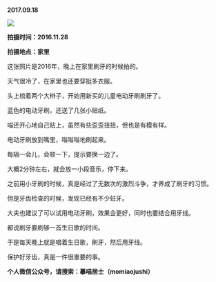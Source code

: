 
          
            
**2017.09.18**



![](//upload-images.jianshu.io/upload_images/51001-d4f419acea42141f.jpg)




**拍摄时间：2016.11.28**

**拍摄地点：家里**

这张照片是2016年，晚上在家里刷牙的时候拍的。

天气很冷了，在家里也还要穿挺多衣服。

头上梳着两个大辫子，开始用新买的儿童电动牙刷刷牙了。

蓝色的电动牙刷，还送了几张小贴纸。

喵还开心地自己贴上，虽然有些歪歪扭扭，但也是有模有样。

电动牙刷放到嘴里，嗡嗡嗡地刷起来。

每隔一会儿，会顿一下，提示要换一边了。

大概2分钟左右，就会放一小段音乐，停下来。

之前用小牙刷的时候，真是经过了无数次的激烈斗争，才养成了刷牙的习惯。

但是牙齿检查的时候，发现已经有不少蛀牙。

大夫也建议了可以试用电动牙刷，效果会更好，同时也要结合用牙线。

都说刷牙要刷够一首生日歌的时间。

于是每天晚上就是唱着生日歌，刷牙，然后用牙线。

保护好牙齿，真是一件很重要的事。


**个人微信公众号，请搜索：摹喵居士（momiaojushi）**

          
        